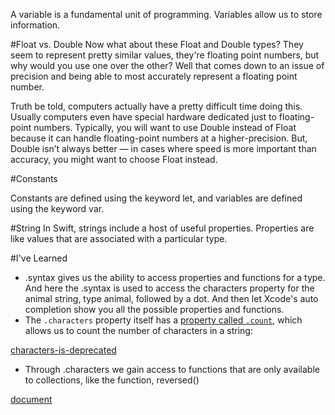 A variable is a fundamental unit of programming. Variables allow us to store information.

#Float vs. Double
Now what about these Float and Double types? They seem to represent pretty similar values, they're floating point numbers, but why would you use one over the other? Well that comes down to an issue of precision and being able to most accurately represent a floating point number.

Truth be told, computers actually have a pretty difficult time doing this. Usually computers even have special hardware dedicated just to floating-point numbers. Typically, you will want to use Double instead of Float because it can handle floating-point numbers at a higher-precision. But, Double isn’t always better — in cases where speed is more important than accuracy, you might want to choose Float instead.

#Constants

Constants are defined using the keyword let, and variables are defined using the keyword var.


#String
In Swift, strings include a host of useful properties. Properties are like values that are associated with a particular type.


#I've Learned
* .syntax gives us the ability to access properties and functions for a type. And here the .syntax is used to access the characters property
for the animal string, type animal, followed by a dot.
And then let Xcode's auto completion show you all the possible properties and functions.
* The `.characters` property itself has a [property called `.count`](https://developer.apple.com/documentation/swift/string/3003522-count), which allows us to count the number of characters in a string:


[characters-is-deprecated](https://stackoverflow.com/questions/46467284/warning-characters-is-deprecated-please-use-string-or-substring-directly)

* Through .characters we gain access to functions that are only available to collections, like the function, reversed()



[document](https://developer.apple.com/documentation/swift/string#//apple_ref/doc/uid/TP40015181-CH1-DontLinkElementID_31)

